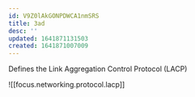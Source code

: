 ```yaml
---
id: V9Z0lAkGONPDWCA1nmSRS
title: 3ad
desc: ''
updated: 1641871131503
created: 1641871007009
---
```


Defines the Link Aggregation Control Protocol (LACP)

![[focus.networking.protocol.lacp]]
